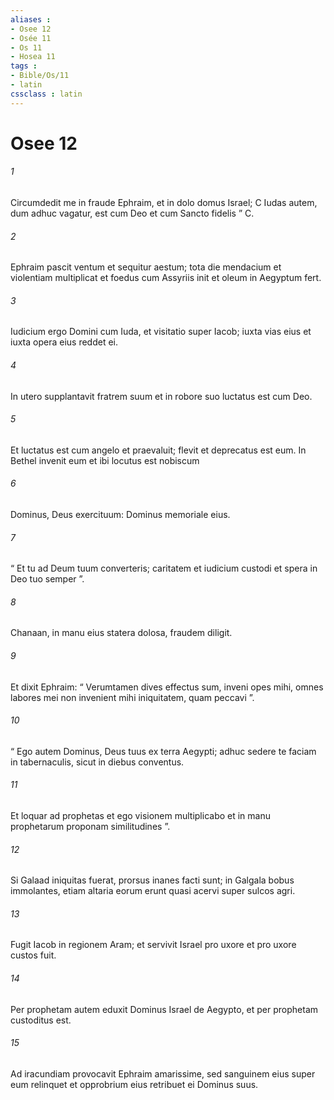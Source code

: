 ```yaml
---
aliases : 
- Osee 12
- Osée 11
- Os 11
- Hosea 11
tags : 
- Bible/Os/11
- latin
cssclass : latin
---
```


# Osee 12

###### 1
Circumdedit me in fraude Ephraim, et in dolo domus Israel; C Iudas autem, dum adhuc vagatur, est cum Deo et cum Sancto fidelis ” C.
###### 2
Ephraim pascit ventum et sequitur aestum; tota die mendacium et violentiam multiplicat et foedus cum Assyriis init et oleum in Aegyptum fert.
###### 3
Iudicium ergo Domini cum Iuda, et visitatio super Iacob; iuxta vias eius et iuxta opera eius reddet ei.
###### 4
In utero supplantavit fratrem suum et in robore suo luctatus est cum Deo.
###### 5
Et luctatus est cum angelo et praevaluit; flevit et deprecatus est eum. In Bethel invenit eum et ibi locutus est nobiscum
###### 6
Dominus, Deus exercituum: Dominus memoriale eius.
###### 7
“ Et tu ad Deum tuum converteris; caritatem et iudicium custodi et spera in Deo tuo semper ”.
###### 8
Chanaan, in manu eius statera dolosa, fraudem diligit.
###### 9
Et dixit Ephraim: “ Verumtamen dives effectus sum, inveni opes mihi, omnes labores mei non invenient mihi iniquitatem, quam peccavi ”.
###### 10
“ Ego autem Dominus, Deus tuus ex terra Aegypti; adhuc sedere te faciam in tabernaculis, sicut in diebus conventus.
###### 11
Et loquar ad prophetas et ego visionem multiplicabo et in manu prophetarum proponam similitudines ”.
###### 12
Si Galaad iniquitas fuerat, prorsus inanes facti sunt; in Galgala bobus immolantes, etiam altaria eorum erunt quasi acervi super sulcos agri.
###### 13
Fugit Iacob in regionem Aram; et servivit Israel pro uxore et pro uxore custos fuit.
###### 14
Per prophetam autem eduxit Dominus Israel de Aegypto, et per prophetam custoditus est.
###### 15
Ad iracundiam provocavit Ephraim amarissime, sed sanguinem eius super eum relinquet et opprobrium eius retribuet ei Dominus suus.
